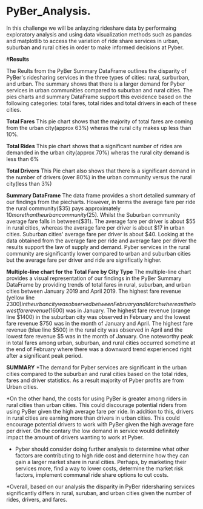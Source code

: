 # PyBer_Analysis.
In this challenge we will be anlayzing rideshare data by performaing exploratory analysis and using data visualization methods such as pandas and matplotlib to access the variation of ride share services in urban, suburban and rural cities in order to make informed decisions at Pyber.

#**Results**

The Reults from the PyBer Summary DataFrame outlines the disparity of PyBer's ridesharing services in the three types of cities: rural, surburban, and urban. 
The summary shows that there is a larger demand for Pyber services in urban communities compared to suburban and rural cities. The pies charts and summary DataFrame support this eveidence based on the following categories: total fares, total rides and total drivers in each of these cities.

 **Total Fares**
 This pie chart shows that the majority of total fares are coming from the urban city(approx 63%) wheras the rural city makes up less than 10%.
 
 **Total Rides**
 This pie chart shows that a significant number of rides are demanded in the urban city(approx 70%) wheras the rural city demand is less than 6%
 
 **Total Drivers**
 This Pie chart also shows that there is a significant demand in the number of drivers (over 80%) in the urban community versus the rural city(less than 3%)
 
 **Summary DataFrame**
 The data frame provides a short detailed summary of our findings from the piecharts. However, in terms the average fare per ride the rural community($35) pays approximately $10 more than the urban community($25). Whilst the Suburban community average fare falls in between($31). The average fare per driver is about $55 in rural cities, whereas the average fare per driver is about $17 in urban cities. Suburban cities' average fare per driver is about $40. Looking at the data obtained from the average fare per ride and average fare per driver the results support the law of supply and demand. Pyber services in the rural community are significantly lower compared to urban and suburban cities but the average fare per driver and ride are significatly higher.
 
 **Multiple-line chart  for the Total Fare by City Type**
 The multiple-line chart provides a visual representation of our findings in the PyBer Summary DataFrame by providing trends of total fares in rural, suburban, and urban cities between January 2019 and April 2019. 
 The highest fare revenue (yellow line $2300) in the urban city was observed between February and March whereas the lowest fare revenue($1600) was in January.
 The highest fare revenue (orange line $1400) in the suburban city was observed in February and the lowest fare revenue $750 was in the month of January and April.
 The highest fare revenue (blue line $500) in the rural city was observed in April and the lowest fare revenue $5 was in the month of January.
 One noteworthy peak in total fares among urban, suburban, and rural cities occurred sometime at the end of February where there was a downward trend experienced right after a significant peak period.
 
 **SUMMARY**
*The demand for Pyber services are significant in the urban cities compared to the suburban and rural cities based on the total rides, fares and driver statistics.
 As a result majority of Pyber profits are from Urban cities.
 
*On the other hand, the costs for using PyBer is greater among riders in rural cities than urban cities. This could discourage potential riders from using PyBer given the high average fare per ride. In addition to this, drivers in rural cities are earning more than drivers in urban cities. This could encourage potential drivers to work with PyBer given the high average fare per driver. On the contary the low demand in service would definitely impact the amount of drivers wanting to work at Pyber.

* Pyber should consider doing further analysis to determine what other factors are contributing to high ride cost and determine how they can gain a larger market share in rural cities. Perhaps, by marketing their services more, find a way to lower costs, determine the market risk factors, implement communal ride share options to cut costs.

*Overall, based on our analysis the disparity in PyBer ridersharing services significantly differs in rural, suruban, and urban cities given the number of rides, drivers, and fares.
